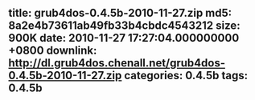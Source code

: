 title: grub4dos-0.4.5b-2010-11-27.zip
md5: 8a2e4b73611ab49fb33b4cbdc4543212
size: 900K
date: 2010-11-27 17:27:04.000000000 +0800
downlink: http://dl.grub4dos.chenall.net/grub4dos-0.4.5b-2010-11-27.zip
categories: 0.4.5b
tags: 0.4.5b
---

